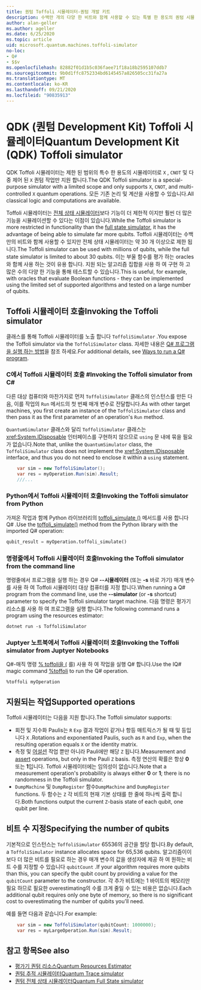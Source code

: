 ```yaml
---
title: 퀀텀 Toffoli 시뮬레이터-퀀텀 개발 키트
description: 수백만 개의 다양 한 비트와 함께 사용할 수 있는 특별 한 용도의 퀀텀 시뮬레이터 인 Microsoft QDK Toffoli 시뮬레이터에 대해 알아봅니다.
author: alan-geller
ms.author: ageller
ms.date: 6/25/2020
ms.topic: article
uid: microsoft.quantum.machines.toffoli-simulator
no-loc:
- Q#
- $$v
ms.openlocfilehash: 82882f01d1b5c036faee71f18a18b2595107ddb7
ms.sourcegitcommit: 9b0d1ffc8752334bd6145457a826505cc31fa27a
ms.translationtype: MT
ms.contentlocale: ko-KR
ms.lasthandoff: 09/21/2020
ms.locfileid: "90835913"
---
```

# <a name="quantum-development-kit-qdk-toffoli-simulator"></a><span data-ttu-id="fb55e-103">QDK (퀀텀 Development Kit) Toffoli 시뮬레이터</span><span class="sxs-lookup"><span data-stu-id="fb55e-103">Quantum Development Kit (QDK) Toffoli simulator</span></span>

<span data-ttu-id="fb55e-104">QDK Toffoli 시뮬레이터는 제한 된 범위의 특수 한 용도의 시뮬레이터로 `X` , `CNOT` 및 다중 제어 된 `X` 퀀텀 작업만 지원 합니다.</span><span class="sxs-lookup"><span data-stu-id="fb55e-104">The QDK Toffoli simulator is a special-purpose simulator with a limited scope and only supports `X`, `CNOT`, and multi-controlled `X` quantum operations.</span></span> <span data-ttu-id="fb55e-105">모든 기존 논리 및 계산을 사용할 수 있습니다.</span><span class="sxs-lookup"><span data-stu-id="fb55e-105">All classical logic and computations are available.</span></span>

<span data-ttu-id="fb55e-106">Toffoli 시뮬레이터는 [전체 상태 시뮬레이터](xref:microsoft.quantum.machines.full-state-simulator)보다 기능이 더 제한적 이지만 훨씬 더 많은 기능을 시뮬레이션할 수 있다는 이점이 있습니다.</span><span class="sxs-lookup"><span data-stu-id="fb55e-106">While the Toffoli simulator is more restricted in functionality than the [full state simulator](xref:microsoft.quantum.machines.full-state-simulator), it has the advantage of being able to simulate far more qubits.</span></span> <span data-ttu-id="fb55e-107">Toffoli 시뮬레이터는 수백만의 비트와 함께 사용할 수 있지만 전체 상태 시뮬레이터는 약 30 개 이상으로 제한 됩니다.</span><span class="sxs-lookup"><span data-stu-id="fb55e-107">The Toffoli simulator can be used with millions of qubits, while the full state simulator is limited to about 30 qubits.</span></span> <span data-ttu-id="fb55e-108">이는 부울 함수를 평가 하는 oracles와 함께 사용 하는 것이 유용 합니다. 지원 되는 알고리즘 집합을 사용 하 여 구현 하 고 많은 수의 다양 한 기능을 통해 테스트할 수 있습니다.</span><span class="sxs-lookup"><span data-stu-id="fb55e-108">This is useful, for example, with oracles that evaluate Boolean functions - they can be implemented using the limited set of supported algorithms and tested on a large number of qubits.</span></span>

## <a name="invoking-the-toffoli-simulator"></a><span data-ttu-id="fb55e-109">Toffoli 시뮬레이터 호출</span><span class="sxs-lookup"><span data-stu-id="fb55e-109">Invoking the Toffoli simulator</span></span>

<span data-ttu-id="fb55e-110">클래스를 통해 Toffoli 시뮬레이터를 노출 합니다 `ToffoliSimulator` .</span><span class="sxs-lookup"><span data-stu-id="fb55e-110">You expose the Toffoli simulator via the `ToffoliSimulator` class.</span></span> <span data-ttu-id="fb55e-111">자세한 내용은 [ Q# 프로그램을 실행 하는 방법](xref:microsoft.quantum.guide.host-programs)을 참조 하세요.</span><span class="sxs-lookup"><span data-stu-id="fb55e-111">For additional details, see [Ways to run a Q# program](xref:microsoft.quantum.guide.host-programs).</span></span>

### <a name="invoking-the-toffoli-simulator-from-c"></a><span data-ttu-id="fb55e-112">C에서 Toffoli 시뮬레이터 호출 #</span><span class="sxs-lookup"><span data-stu-id="fb55e-112">Invoking the Toffoli simulator from C#</span></span>

<span data-ttu-id="fb55e-113">다른 대상 컴퓨터와 마찬가지로 먼저 `ToffoliSimulator` 클래스의 인스턴스를 만든 다음, 이를 작업의 `Run` 메서드의 첫 번째 매개 변수로 전달합니다.</span><span class="sxs-lookup"><span data-stu-id="fb55e-113">As with other target machines, you first create an instance of the `ToffoliSimulator` class and then pass it as the first parameter of an operation's `Run` method.</span></span>

<span data-ttu-id="fb55e-114">`QuantumSimulator` 클래스와 달리 `ToffoliSimulator` 클래스는 <xref:System.IDisposable> 인터페이스를 구현하지 않으므로 `using` 문 내에 묶을 필요가 없습니다.</span><span class="sxs-lookup"><span data-stu-id="fb55e-114">Note that, unlike the `QuantumSimulator` class, the `ToffoliSimulator` class does not implement the <xref:System.IDisposable> interface, and thus you do not need to enclose it within a `using` statement.</span></span>

```csharp
    var sim = new ToffoliSimulator();
    var res = myOperation.Run(sim).Result;
    ///...
```

### <a name="invoking-the-toffoli-simulator-from-python"></a><span data-ttu-id="fb55e-115">Python에서 Toffoli 시뮬레이터 호출</span><span class="sxs-lookup"><span data-stu-id="fb55e-115">Invoking the Toffoli simulator from Python</span></span>

<span data-ttu-id="fb55e-116">가져온 작업과 함께 Python 라이브러리의 [toffoli_simulate ()](https://docs.microsoft.com/python/qsharp-core/qsharp.loader.qsharpcallable) 메서드를 사용 합니다 Q# .</span><span class="sxs-lookup"><span data-stu-id="fb55e-116">Use the [toffoli_simulate()](https://docs.microsoft.com/python/qsharp-core/qsharp.loader.qsharpcallable) method from the Python library with the imported Q# operation:</span></span>

```python
qubit_result = myOperation.toffoli_simulate()
```

### <a name="invoking-the-toffoli-simulator-from-the-command-line"></a><span data-ttu-id="fb55e-117">명령줄에서 Toffoli 시뮬레이터 호출</span><span class="sxs-lookup"><span data-stu-id="fb55e-117">Invoking the Toffoli simulator from the command line</span></span>

<span data-ttu-id="fb55e-118">명령줄에서 프로그램을 실행 하는 경우 Q# **--시뮬레이터** (또는 **-s** 바로 가기) 매개 변수를 사용 하 여 Toffoli 시뮬레이터 대상 컴퓨터를 지정 합니다.</span><span class="sxs-lookup"><span data-stu-id="fb55e-118">When running a Q# program from the command line, use the **--simulator** (or **-s** shortcut) parameter to specify the Toffoli simulator target machine.</span></span> <span data-ttu-id="fb55e-119">다음 명령은 평가기 리소스를 사용 하 여 프로그램을 실행 합니다.</span><span class="sxs-lookup"><span data-stu-id="fb55e-119">The following command runs a program using the resources estimator:</span></span> 

```dotnetcli
dotnet run -s ToffoliSimulator
```

### <a name="invoking-the-toffoli-simulator-from-juptyer-notebooks"></a><span data-ttu-id="fb55e-120">Juptyer 노트북에서 Toffoli 시뮬레이터 호출</span><span class="sxs-lookup"><span data-stu-id="fb55e-120">Invoking the Toffoli simulator from Juptyer Notebooks</span></span>

<span data-ttu-id="fb55e-121">Q#-매직 명령 [% toffoli을 (](xref:microsoft.quantum.iqsharp.magic-ref.toffoli) 를) 사용 하 여 작업을 실행 Q# 합니다.</span><span class="sxs-lookup"><span data-stu-id="fb55e-121">Use the IQ# magic command [%toffoli](xref:microsoft.quantum.iqsharp.magic-ref.toffoli) to run the Q# operation.</span></span>

```
%toffoli myOperation
```

## <a name="supported-operations"></a><span data-ttu-id="fb55e-122">지원되는 작업</span><span class="sxs-lookup"><span data-stu-id="fb55e-122">Supported operations</span></span>

<span data-ttu-id="fb55e-123">Toffoli 시뮬레이터는 다음을 지원 합니다.</span><span class="sxs-lookup"><span data-stu-id="fb55e-123">The Toffoli simulator supports:</span></span>

* <span data-ttu-id="fb55e-124">회전 및 지수화 Paulis는 `R` `Exp` 결과 작업이 같거나 항등 매트릭스가 될 때 및 등입니다 `X` .</span><span class="sxs-lookup"><span data-stu-id="fb55e-124">Rotations and exponentiated Paulis, such as `R` and `Exp`, when the resulting operation equals `X` or the identity matrix.</span></span>
* <span data-ttu-id="fb55e-125">측정 및 [어설션](xref:microsoft.quantum.diagnostics.assertmeasurement) 작업 뿐만 아니라 Pauli에만 해당 `Z` 됩니다.</span><span class="sxs-lookup"><span data-stu-id="fb55e-125">Measurement and [assert](xref:microsoft.quantum.diagnostics.assertmeasurement) operations, but only in the Pauli `Z` basis.</span></span> <span data-ttu-id="fb55e-126">측정 연산의 확률은 항상 **0** 또는 **1**입니다. Toffoli 시뮬레이터에는 임의성이 없습니다.</span><span class="sxs-lookup"><span data-stu-id="fb55e-126">Note that a measurement operation's probability is always either **0** or **1**; there is no randomness in the Toffoli simulator.</span></span>
* <span data-ttu-id="fb55e-127">`DumpMachine` 및 `DumpRegister` 함수</span><span class="sxs-lookup"><span data-stu-id="fb55e-127">`DumpMachine` and `DumpRegister` functions.</span></span>
<span data-ttu-id="fb55e-128">두 함수는 `Z` 각 비트의 현재 기본 상태를 한 줄에 하나씩 출력 합니다.</span><span class="sxs-lookup"><span data-stu-id="fb55e-128">Both functions output the current `Z`-basis state of each qubit, one qubit per line.</span></span>

## <a name="specifying-the-number-of-qubits"></a><span data-ttu-id="fb55e-129">비트 수 지정</span><span class="sxs-lookup"><span data-stu-id="fb55e-129">Specifying the number of qubits</span></span>

<span data-ttu-id="fb55e-130">기본적으로 인스턴스는 `ToffoliSimulator` 65536의 공간을 할당 합니다.</span><span class="sxs-lookup"><span data-stu-id="fb55e-130">By default, a `ToffoliSimulator` instance allocates space for 65,536 qubits.</span></span>
<span data-ttu-id="fb55e-131">알고리즘이이 보다 더 많은 비트를 필요로 하는 경우 매개 변수의 값을 생성자에 제공 하 여 원하는 비트 수를 지정할 수 있습니다 `qubitCount` .</span><span class="sxs-lookup"><span data-stu-id="fb55e-131">If your algorithm requires more qubits than this, you can specify the qubit count by providing a value for the `qubitCount` parameter to the constructor.</span></span>
<span data-ttu-id="fb55e-132">각 추가 비트에는 1 바이트의 메모리만 필요 하므로 필요한 overestimating의 수를 크게 줄일 수 있는 비용은 없습니다.</span><span class="sxs-lookup"><span data-stu-id="fb55e-132">Each additional qubit requires only one byte of memory, so there is no significant cost to overestimating the number of qubits you'll need.</span></span>

<span data-ttu-id="fb55e-133">예를 들면 다음과 같습니다.</span><span class="sxs-lookup"><span data-stu-id="fb55e-133">For example:</span></span>

```csharp
    var sim = new ToffoliSimulator(qubitCount: 1000000);
    var res = myLargeOperation.Run(sim).Result;
```

## <a name="see-also"></a><span data-ttu-id="fb55e-134">참고 항목</span><span class="sxs-lookup"><span data-stu-id="fb55e-134">See also</span></span>

- [<span data-ttu-id="fb55e-135">평가기 퀀텀 리소스</span><span class="sxs-lookup"><span data-stu-id="fb55e-135">Quantum Resources Estimator</span></span>](xref:microsoft.quantum.machines.resources-estimator)
- [<span data-ttu-id="fb55e-136">퀀텀 추적 시뮬레이터</span><span class="sxs-lookup"><span data-stu-id="fb55e-136">Quantum Trace simulator</span></span>](xref:microsoft.quantum.machines.qc-trace-simulator.intro)
- [<span data-ttu-id="fb55e-137">퀀텀 전체 상태 시뮬레이터</span><span class="sxs-lookup"><span data-stu-id="fb55e-137">Quantum Full State simulator</span></span>](xref:microsoft.quantum.machines.full-state-simulator) 